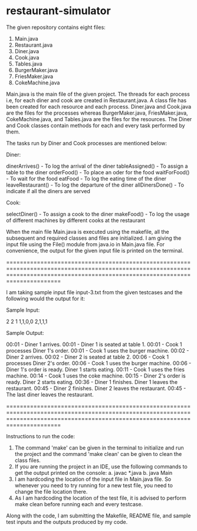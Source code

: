# restaurant-simulator

The given repository contains eight files:

1. Main.java
2. Restaurant.java
3. Diner.java
4. Cook.java
5. Tables.java
6. BurgerMaker.java
7. FriesMaker.java
8. CokeMachine.java

Main.java is the main file of the given project. The threads for each process i.e, for each diner and cook are created in Restaurant.java. A class file has been created for each resource and each process. Diner.java and Cook.java are the files for the processes whereas BurgerMaker.java, FriesMaker.java, CokeMachine.java, and Tables.java are the files for the resources. The Diner and Cook classes contain methods for each and every task performed by them. 

The tasks run by Diner and Cook processes are mentioned below:

Diner:

dinerArrives() - To log the arrival of the diner
tableAssigned() - To assign a table to the diner
orderFood() - To place an oder for the food
waitForFood() - To wait for the food
eatFood - To log the eating time of the diner
leaveRestaurant() - To log the departure of the diner
allDinersDone() - To indicate if all the diners are served

Cook:

selectDiner() - To assign a cook to the diner
makeFood() - To log the usage of different machines by different cooks at the restaurant


When the main file Main.java is executed using the makefile, all the subsequent and required classes and files are initialized. I am giving the input file using the File() module from java.io in Main.java file. For convenience, the output for the given input file is printed on the terminal.

==================================================================================================================================================================================

I am taking sample input file input-3.txt from the given testcases and the following would the output for it:

Sample Input:

2
2
1
1,1,0,0
2,1,1,1

Sample Output:

00:01 - Diner 1 arrives.
00:01 - Diner 1 is seated at table 1.
00:01 - Cook 1 processes Diner 1's order.
00:01 - Cook 1 uses the burger machine.
00:02 - Diner 2 arrives.
00:02 - Diner 2 is seated at table 2.
00:06 - Cook 1 processes Diner 2's order.
00:06 - Cook 1 uses the burger machine.
00:06 - Diner 1's order is ready. Diner 1 starts eating.
00:11 - Cook 1 uses the fries machine.
00:14 - Cook 1 uses the coke machine.
00:15 - Diner 2's order is ready. Diner 2 starts eating.
00:36 - Diner 1 finishes. Diner 1 leaves the restaurant.
00:45 - Diner 2 finishes. Diner 2 leaves the restaurant.
00:45 - The last diner leaves the restaurant.

==================================================================================================================================================================================

Instructions to run the code:

1. The command 'make' can be given in the terminal to initialize and run the project and the command 'make clean' can be given to clean the class files. 
2. If you are running the project in an IDE, use the following commands to get the output printed on the console:
	a. javac *.java
	b. java Main
3. I am hardcoding the location of the input file in Main.java file. So whenever you need to try running for a new test file, you need to change the file location there.
4. As I am hardcoding the location of the test file, it is advised to perform make clean before running each and every testcase.


Along with the code, I am submitting the Makefile, README file, and sample test inputs and the outputs produced by my code.
